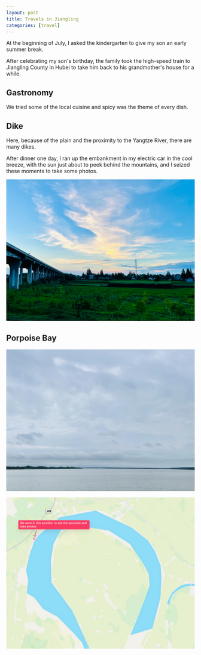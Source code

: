 ```yaml
---
layout: post
title: Travels in Jiangling
categories: [travel]
---
```


At the beginning of July, I asked the kindergarten to give my son an early summer break.

After celebrating my son's birthday, the family took the high-speed train to Jiangling County in Hubei to take him back to his grandmother's house for a while.

## Gastronomy

We tried some of the local cuisine and spicy was the theme of every dish.


## Dike

Here, because of the plain and the proximity to the Yangtze River, there are many dikes.

After dinner one day, I ran up the embankment in my electric car in the cool breeze, with the sun just about to peek behind the mountains, and I seized these moments to take some photos.

![Fields and motorways in the evening](/assets/images/travels-in-Jiangling-mid-2022/01.jpg)

## Porpoise Bay

![Porpoise Bay](/assets/images/travels-in-Jiangling-mid-2022/02.jpg)

![Porpoise Bay position](/assets/images/travels-in-Jiangling-mid-2022/03.jpg)
